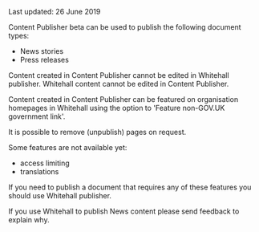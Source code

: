<span class="govuk-hint">Last updated: 26 June 2019</span>

Content Publisher beta can be used to publish the following document types:

* News stories
* Press releases

Content created in Content Publisher cannot be edited in Whitehall publisher. Whitehall content cannot be edited in Content Publisher.

Content created in Content Publisher can be featured on organisation homepages in Whitehall using the option to 'Feature non-GOV.UK government link'.

It is possible to remove (unpublish) pages on request.

Some features are not available yet:

* access limiting
* translations

If you need to publish a document that requires any of these features you should use Whitehall publisher.

If you use Whitehall to publish News content please send feedback to explain why.
